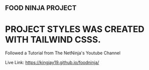 ## FOOD NINJA PROJECT
# PROJECT STYLES WAS CREATED WITH TAILWIND CSSS. 
Followed a Tutorial from The NetNinja's Youtube Channel

Live Link: https://kingjay19.github.io/foodninja/
